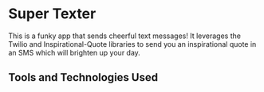 # Super Texter

This is a funky app that sends cheerful text messages! It leverages the Twilio and Inspirational-Quote libraries to send you an inspirational quote in an SMS which will brighten
up your day.

## Tools and Technologies Used
